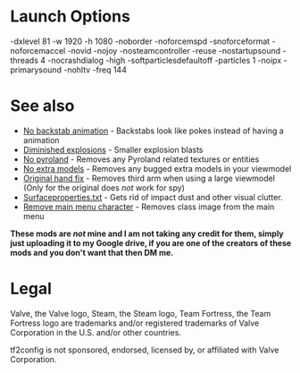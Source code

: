 # Launch Options
-dxlevel 81 -w 1920 -h 1080 -noborder -noforcemspd -snoforceformat -noforcemaccel -novid -nojoy -nosteamcontroller -reuse -nostartupsound -threads 4 -nocrashdialog -high -softparticlesdefaultoff -particles 1 -noipx -primarysound -nohltv -freq 144

# See also
* [No backstab animation](#) - Backstabs look like pokes instead of having a animation
* [Diminished explosions](#) - Smaller explosion blasts
* [No pyroland](#) - Removes any Pyroland related textures or entities
* [No extra models](#) - Removes any bugged extra models in your viewmodel
* [Original hand fix](#) - Removes third arm when using a large viewmodel (Only for the original does _not_ work for spy)
* [Surfaceproperties.txt](#) - Gets rid of impact dust and other visual clutter.
* [Remove main menu character](#) - Removes class image from the main menu

**These mods are _not_ mine and I am not taking any credit for them, simply just uploading it to my Google drive, if you are one of the creators of these mods and you don't want that then DM me.**

# Legal
Valve, the Valve logo, Steam, the Steam logo, Team Fortress, the Team Fortress logo are trademarks and/or registered trademarks of Valve Corporation in the U.S. and/or other countries.

tf2config is not sponsored, endorsed, licensed by, or affiliated with Valve Corporation.
